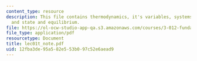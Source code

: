 ```yaml
---
content_type: resource
description: This file contains thermodynamics, it's variables, systems, functions
  and state and equilibrium.
file: https://ol-ocw-studio-app-qa.s3.amazonaws.com/courses/3-012-fundamentals-of-materials-science-fall-2005/12fba3de95a582e553b097c52e6aead9_lec01t_note.pdf
file_type: application/pdf
resourcetype: Document
title: lec01t_note.pdf
uid: 12fba3de-95a5-82e5-53b0-97c52e6aead9
---
```

